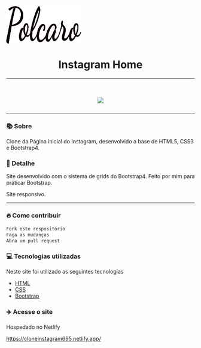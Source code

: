 <div style="display: flex; align-items: center;">
  <img src="https://github.com/abraao69/Estudo-desenvolvimento-web/blob/main/logo.png" alt="Logo" width="200" height="100">
  <br><br>
</div>

<h1 align=center>Instagram Home</h1>
<hr>
<h1 align=center><img src="https://user-images.githubusercontent.com/103331086/219114840-5ab8c31e-0ffe-48d7-9d6f-5fa6fd243a27.PNG"></h1>
<hr>

### 📚 Sobre

Clone da Página inicial do Instagram, desenvolvido a base de HTML5, CSS3 e Bootstrap4.

### 🎨 Detalhe

Site desenvolvido com o sistema de grids do Bootstrap4.
Feito por mim para práticar Bootstrap.

Site responsivo.

<hr>

### 🔥 Como contribuir

```
Fork este respositório
Faça as mudanças
Abra um pull request
```

### 💻 Tecnologias utilizadas

Neste site foi utilizado as seguintes tecnologias

- [HTML](https://www.w3schools.com/html/)
- [CSS](https://www.w3schools.com/css/)
- [Bootstrap](https://getbootstrap.com/)

### :airplane: Acesse o site

Hospedado no Netlify

https://cloneinstagram695.netlify.app/
